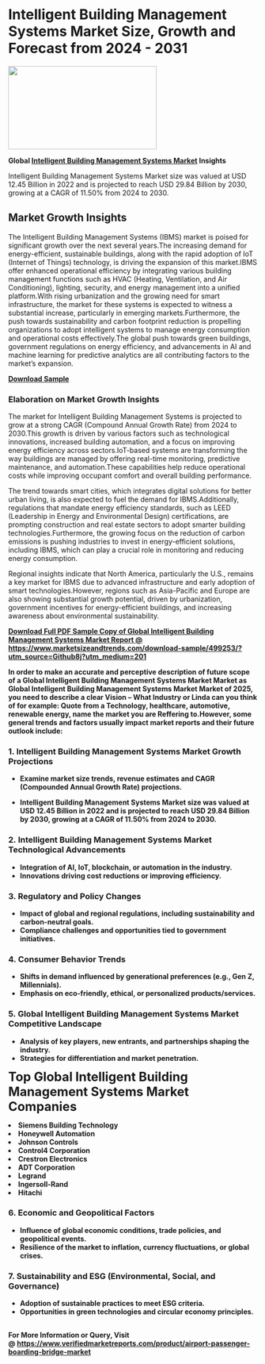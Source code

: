 <H1>Intelligent Building Management Systems Market Size, Growth and Forecast from 2024 - 2031</H1><img class="aligncenter size-medium wp-image-584254" src="https://thirdeyenews.in/wp-content/uploads/2024/09/Global-Market-Research-300x168.jpeg" alt="" width="300" height="168" /><p><strong>Global&nbsp;<a href="https://www.marketsizeandtrends.com/download-sample/499253/?utm_source=Github8j?utm_medium=201">Intelligent Building Management Systems Market</a> Insights</strong></p><p>Intelligent Building Management Systems Market size was valued at USD 12.45 Billion in 2022 and is projected to reach USD 29.84 Billion by 2030, growing at a CAGR of 11.50% from 2024 to 2030.</p><p><h2>Market Growth Insights</h2> <p>The Intelligent Building Management Systems (IBMS) market is poised for significant growth over the next several years.The increasing demand for energy-efficient, sustainable buildings, along with the rapid adoption of IoT (Internet of Things) technology, is driving the expansion of this market.IBMS offer enhanced operational efficiency by integrating various building management functions such as HVAC (Heating, Ventilation, and Air Conditioning), lighting, security, and energy management into a unified platform.With rising urbanization and the growing need for smart infrastructure, the market for these systems is expected to witness a substantial increase, particularly in emerging markets.Furthermore, the push towards sustainability and carbon footprint reduction is propelling organizations to adopt intelligent systems to manage energy consumption and operational costs effectively.The global push towards green buildings, government regulations on energy efficiency, and advancements in AI and machine learning for predictive analytics are all contributing factors to the market’s expansion.</p> <p><strong><a href="#">Download Sample</a></strong></p> <h3>Elaboration on Market Growth Insights</h3> <p>The market for Intelligent Building Management Systems is projected to grow at a strong CAGR (Compound Annual Growth Rate) from 2024 to 2030.This growth is driven by various factors such as technological innovations, increased building automation, and a focus on improving energy efficiency across sectors.IoT-based systems are transforming the way buildings are managed by offering real-time monitoring, predictive maintenance, and automation.These capabilities help reduce operational costs while improving occupant comfort and overall building performance.</p> <p>The trend towards smart cities, which integrates digital solutions for better urban living, is also expected to fuel the demand for IBMS.Additionally, regulations that mandate energy efficiency standards, such as LEED (Leadership in Energy and Environmental Design) certifications, are prompting construction and real estate sectors to adopt smarter building technologies.Furthermore, the growing focus on the reduction of carbon emissions is pushing industries to invest in energy-efficient solutions, including IBMS, which can play a crucial role in monitoring and reducing energy consumption.</p> <p>Regional insights indicate that North America, particularly the U.S., remains a key market for IBMS due to advanced infrastructure and early adoption of smart technologies.However, regions such as Asia-Pacific and Europe are also showing substantial growth potential, driven by urbanization, government incentives for energy-efficient buildings, and increasing awareness about environmental sustainability.</p> <p><strong><a href="#"></p><p><span class=""><strong>Download Full PDF Sample Copy of Global Intelligent Building Management Systems Market Report</strong> @ <a href="https://www.marketsizeandtrends.com/download-sample/499253/?utm_source=Github8j?utm_medium=201" target="_blank">https://www.marketsizeandtrends.com/download-sample/499253/?utm_source=Github8j?utm_medium=201</a></span></p><p>In order to make an accurate and perceptive description of future scope of a Global&nbsp;Intelligent Building Management Systems Market Market as Global&nbsp;Intelligent Building Management Systems Market Market of 2025, you need to describe a clear Vision &ndash; What Industry or Linda can you think of for example: Quote from a Technology, healthcare, automotive, renewable energy, name the market you are Reffering to.However, some general trends and factors usually impact market reports and their future outlook include:</p><h3>1.&nbsp;<strong>Intelligent Building Management Systems Market Growth Projections</strong></h3><ul><li>Examine market size trends, revenue estimates and CAGR (Compounded Annual Growth Rate) projections.</li><li><p>Intelligent Building Management Systems Market size was valued at USD 12.45 Billion in 2022 and is projected to reach USD 29.84 Billion by 2030, growing at a CAGR of 11.50% from 2024 to 2030.</p></li></ul><h3>2.&nbsp;<strong>Intelligent Building Management Systems Market Technological Advancements</strong></h3><ul><li>Integration of AI, IoT, blockchain, or automation in the industry.</li><li>Innovations driving cost reductions or improving efficiency.</li></ul><h3>3.&nbsp;<strong>Regulatory and Policy Changes</strong></h3><ul><li>Impact of global and regional regulations, including sustainability and carbon-neutral goals.</li><li>Compliance challenges and opportunities tied to government initiatives.</li></ul><h3>4.&nbsp;<strong>Consumer Behavior Trends</strong></h3><ul><li>Shifts in demand influenced by generational preferences (e.g., Gen Z, Millennials).</li><li>Emphasis on eco-friendly, ethical, or personalized products/services.</li></ul><h3>5.&nbsp;<strong>Global Intelligent Building Management Systems Market Competitive Landscape</strong></h3><ul><li>Analysis of key players, new entrants, and partnerships shaping the industry.</li><li>Strategies for differentiation and market penetration.</li></ul><p data-pm-slice="1 1 []"><span style="color: inherit; font-family: inherit; font-size: 25px;">Top Global Intelligent Building Management Systems Market Companies</span></p><div class="" data-test-id=""><p><li>Siemens Building Technology</li><li> Honeywell Automation</li><li> Johnson Controls</li><li> Control4 Corporation</li><li> Crestron Electronics</li><li> ADT Corporation</li><li> Legrand</li><li> Ingersoll-Rand</li><li> Hitachi</li></p></div><h3>6.&nbsp;<strong>Economic and Geopolitical Factors</strong></h3><ul><li>Influence of global economic conditions, trade policies, and geopolitical events.</li><li>Resilience of the market to inflation, currency fluctuations, or global crises.</li></ul><h3>7.&nbsp;<strong>Sustainability and ESG (Environmental, Social, and Governance)</strong></h3><ul><li>Adoption of sustainable practices to meet ESG criteria.</li><li>Opportunities in green technologies and circular economy principles.</li></ul><h2><strong style="font-size: 14px;">For More Information or Query, Visit @&nbsp;</strong><a style="background-color: #ffffff; font-size: 14px;" href="https://www.marketsizeandtrends.com/report/intelligent-building-management-systems-market/" target="_blank">https://www.verifiedmarketreports.com/product/airport-passenger-boarding-bridge-market</a></h2>